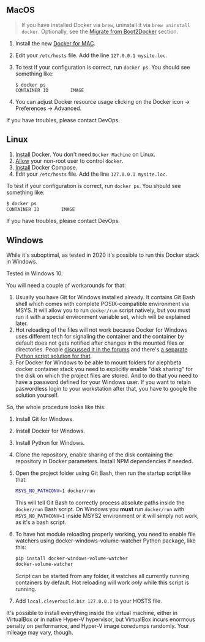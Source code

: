 ## MacOS

> If you have installed Docker via `brew`, uninstall it via `brew uninstall docker`. Optionally, see the [Migrate from Boot2Docker](https://docs.docker.com/v1.8/installation/mac/) section.

1. Install the new [Docker for MAC](http://www.docker.com/products/docker#/mac).
2. Edit your `/etc/hosts` file. Add the line `127.0.0.1 mysite.loc`.

3. To test if your configuration is correct, run `docker ps`. You should see something like:

    ```
    $ docker ps
    CONTAINER ID        IMAGE
    ```

4. You can adjust Docker resource usage clicking on the Docker icon -> Preferences -> Advanced.

If you have troubles, please contact DevOps.

## Linux

1. [Install](https://docs.docker.com/engine/installation/) Docker. You don't need `Docker Machine` on Linux.
2. [Allow](https://docs.docker.com/v1.4/installation/ubuntulinux/#giving-non-root-access) your non-root user to control `docker`.
3. [Install](https://docs.docker.com/compose/install/) Docker Compose.
4. Edit your `/etc/hosts` file. Add the line `127.0.0.1 mysite.loc`.

To test if your configuration is correct, run `docker ps`. You should see something like:

```bash
$ docker ps
CONTAINER ID        IMAGE
```

If you have troubles, please contact DevOps.

## Windows

While it's suboptimal, as tested in 2020 it's possible to run this Docker stack in Windows.

Tested in Windows 10.

You will need a couple of workarounds for that:

1. Usually you have Git for Windows installed already.
   It contains Git Bash shell which comes with complete POSIX-compatible environment via MSYS.
   It will allow you to run `docker/run` script natively, but you must run it with a special environment variable set,
   which will be explained later.
2. Hot reloading of the files will not work because Docker for Windows uses different tech for signaling the container
   and the container by default does not gets notified after changes in the mounted files or directories.
   People [discussed it in the forums](https://forums.docker.com/t/file-system-watch-does-not-work-with-mounted-volumes/12038/8)
   and there's [a separate Python script solution for that](https://github.com/merofeev/docker-windows-volume-watcher).
3. For Docker for Windows to be able to mount folders for alephbeta docker container stack you need to explicitly enable "disk sharing"
   for the disk on which the project files are stored.
   And to do that you need to have a password defined for your Windows user.
   If you want to retain paswordless login to your workstation after that, you have to google the solution yourself.

So, the whole procedure looks like this:

1. Install Git for Windows.
2. Install Docker for Windows.
3. Install Python for Windows.
4. Clone the repository, enable sharing of the disk containing the repository in Docker parameters. Install NPM dependencies if needed.
5. Open the project folder using Git Bash, then run the startup script like that:

    ```bash
    MSYS_NO_PATHCONV=1 docker/run
    ```

    This will tell Git Bash to correctly process absolute paths inside the `docker/run` Bash script.
    On Windows you **must** run `docker/run` with `MSYS_NO_PATHCONV=1` inside MSYS2 environment or it will simply not work, as it's a bash script.
6. To have hot module reloading properly working, you need to enable file watchers using docker-windows-volume-watcher Python package, like this:

    ```bash
    pip install docker-windows-volume-watcher
    docker-volume-watcher
    ```

    Script can be started from any folder, it watches all currently running containers by default. Hot reloading will work *only* while this script is running.
7. Add `local.cleverbuild.biz 127.0.0.1` to your HOSTS file.

It's possible to install everything inside the virtual machine, either in VirtualBox or in native Hyper-V hypervisor,
but VirtualBox incurs enormous penalty on performance, and Hyper-V image coredumps randomly.
Your mileage may vary, though.
